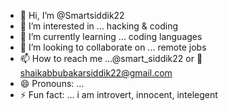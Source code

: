- 👋 Hi, I’m @Smartsiddik22
- 👀 I’m interested in ... hacking & coding 
- 🌱 I’m currently learning ... coding languages
- 💞️ I’m looking to collaborate on ... remote jobs
- 📫 How to reach me ...@smart_siddik22 or 📧 shaikabbubakarsiddik22@gmail.com
- 😄 Pronouns: ...
- ⚡ Fun fact: ... i am introvert, innocent, intelegent 

